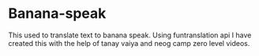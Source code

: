# Banana-speak
This used to translate text to banana speak.
Using funtranslation api 
I have created this with the help of tanay vaiya and neog camp zero level videos.
